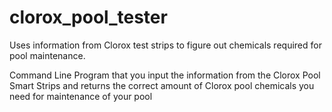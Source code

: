 # clorox_pool_tester
Uses information from Clorox test strips to figure out chemicals required for pool maintenance.

Command Line Program that you input the information from the Clorox Pool Smart Strips and returns the correct amount of Clorox pool chemicals you need for maintenance of your pool
